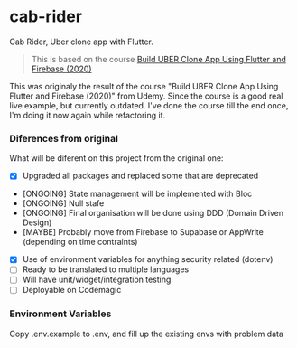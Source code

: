 # cab-rider

Cab Rider, Uber clone app with Flutter.

> This is based on the course [Build UBER Clone App Using Flutter and Firebase (2020)
](https://www.udemy.com/course/flutter-uber-clone-app-with-firebase)

This was originaly the result of the course "Build UBER Clone App Using Flutter and Firebase (2020)"
from Udemy. Since the course is a good real live example, but currently outdated.
I've done the course till the end once, I'm doing it now again while refactoring it.


### Diferences from original

What will be diferent on this project from the original one:

* [x] Upgraded all packages and replaced some that are deprecated
* [ONGOING] State management will be implemented with Bloc
* [ONGOING] Null stafe
* [ONGOING] Final organisation will be done using DDD (Domain Driven Design)
* [MAYBE] Probably move from Firebase to Supabase or AppWrite (depending on time contraints)
* [x] Use of environment variables for anything security related (dotenv)
* [ ] Ready to be translated to multiple languages
* [ ] Will have unit/widget/integration testing
* [ ] Deployable on Codemagic

### Environment Variables

Copy .env.example to .env, and fill up the existing envs with problem data
